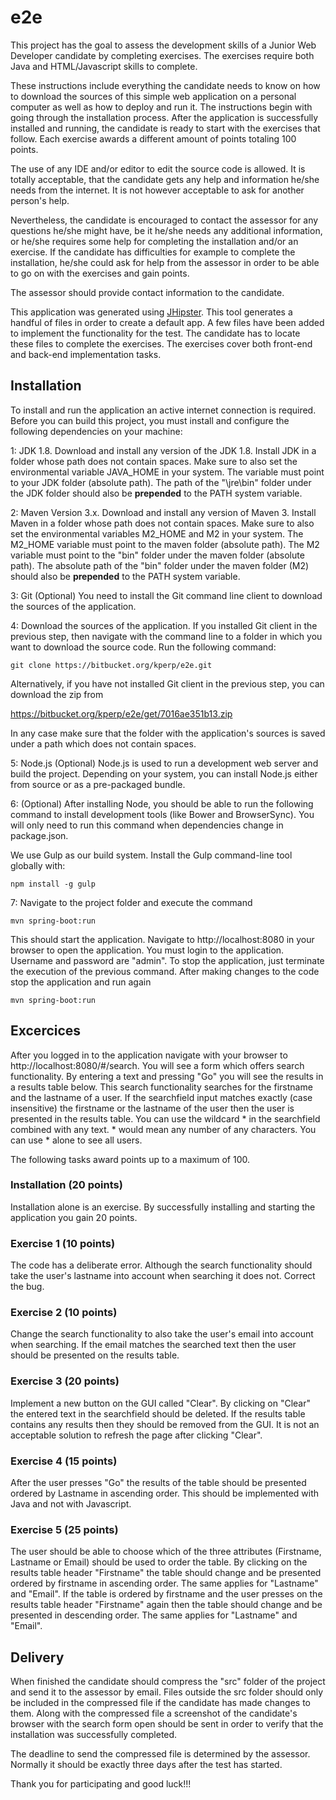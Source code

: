 # e2e

This project has the goal to assess the development skills of a Junior Web Developer candidate by completing exercises. The exercises require both Java and HTML/Javascript skills to complete.

These instructions include everything the candidate needs to know on how to download the sources of this simple web application on a personal computer as well as how to deploy and run it. The instructions begin with going through the installation process. After the application is successfully installed and running, the candidate is ready to start with the exercises that follow. Each exercise awards a different amount of points totaling 100 points.

The use of any IDE and/or editor to edit the source code is allowed. It is totally acceptable, that the candidate gets any help and information he/she needs from the internet. It is not however acceptable to ask for another person's help.

Nevertheless, the candidate is encouraged to contact the assessor for any questions he/she might have, be it he/she needs any additional information, or he/she requires some help for completing the installation and/or an exercise. If the candidate has difficulties for example to complete the installation, he/she could ask for help from the assessor in order to be able to go on with the exercises and gain points.

The assessor should provide contact information to the candidate.

This application was generated using [JHipster](https://jhipster.github.io). This tool generates a handful of files in order to create a default app. A few files have been added to implement the functionality for the test. The candidate has to locate these files to complete the exercises. The exercises cover both front-end and back-end implementation tasks.

## Installation

To install and run the application an active internet connection is required. 
Before you can build this project, you must install and configure the following dependencies on your machine:

1: JDK 1.8. Download and install any version of the JDK 1.8. Install JDK in a folder whose path does not contain spaces.
Make sure to also set the environmental variable JAVA_HOME in your system. The variable must point to your JDK folder (absolute path). The path of the "\jre\bin" folder under the JDK folder should also be **prepended** to the PATH system variable.

2: Maven Version 3.x. Download and install any version of Maven 3. Install Maven in a folder whose path does not contain spaces.
Make sure to also set the environmental variables M2_HOME and M2 in your system. The M2_HOME variable must point to the maven folder (absolute path). The M2 variable must point to the "bin" folder under the maven folder (absolute path). The absolute path of the "bin" folder under the maven folder (M2) should also be **prepended** to the PATH system variable.

3: Git (Optional) You need to install the Git command line client to download the sources of the application.

4: Download the sources of the application. If you installed Git client in the previous step, then navigate with the command line to a folder in which you want to download the source code. Run the following command:

    git clone https://bitbucket.org/kperp/e2e.git

Alternatively, if you have not installed Git client in the previous step, you can download the zip from

https://bitbucket.org/kperp/e2e/get/7016ae351b13.zip

In any case make sure that the folder with the application's sources is saved under a path which does not contain spaces.

5: Node.js (Optional) Node.js is used to run a development web server and build the project. Depending on your system, you can install Node.js either from source or as a pre-packaged bundle.

6: (Optional) After installing Node, you should be able to run the following command to install development tools (like Bower and BrowserSync). You will only need to run this command when dependencies change in package.json.

We use Gulp as our build system. Install the Gulp command-line tool globally with:

    npm install -g gulp
	
7: Navigate to the project folder and execute the command
	
	mvn spring-boot:run

This should start the application.
Navigate to http://localhost:8080 in your browser to open the application.
You must login to the application. Username and password are "admin".
To stop the application, just terminate the execution of the previous command.
After making changes to the code stop the application and run again 

	mvn spring-boot:run

## Excercices

After you logged in to the application navigate with your browser to http://localhost:8080/#/search. You will see a form which offers search functionality. By entering a text and pressing "Go" you will see the results in a results table below. This search functionality searches for the firstname and the lastname of a user. If the searchfield input matches exactly (case insensitive) the firstname or the lastname of the user then the user is presented in the results table. You can use the wildcard * in the searchfield combined with any text. * would mean any number of any characters. You can use * alone to see all users.

The following tasks award points up to a maximum of 100.

### Installation (20 points)

Installation alone is an exercise. By successfully installing and starting the application you gain 20 points.

### Exercise 1 (10 points)

The code has a deliberate error. Although the search functionality should take the user's lastname into account when searching it does not. Correct the bug.

### Exercise 2 (10 points)

Change the search functionality to also take the user's email into account when searching. If the email matches the searched text then the user should be presented on the results table.

### Exercise 3 (20 points)

Implement a new button on the GUI called "Clear". By clicking on "Clear" the entered text in the searchfield should be deleted. If the results table contains any results then they should be removed from the GUI. It is not an acceptable solution to refresh the page after clicking "Clear".

### Exercise 4 (15 points)

After the user presses "Go" the results of the table should be presented ordered by Lastname in ascending order. This should be implemented with Java and not with Javascript.

### Exercise 5 (25 points)

The user should be able to choose which of the three attributes (Firstname, Lastname or Email) should be used to order the table. By clicking on the results table header "Firstname" the table should change and be presented ordered by firstname in ascending order. The same applies for "Lastname" and "Email". If the table is ordered by firstname and the user presses on the results table header "Firstname" again then the table should change and be presented in descending order. The same applies for "Lastname" and "Email".

## Delivery

When finished the candidate should compress the "src" folder of the project and send it to the assessor by email. Files outside the src folder should only be included in the compressed file if the candidate has made changes to them. Along with the compressed file a screenshot of the candidate's browser with the search form open should be sent in order to verify that the installation was successfully completed.

The deadline to send the compressed file is determined by the assessor. Normally it should be exactly three days after the test has started.

Thank you for participating and good luck!!!
